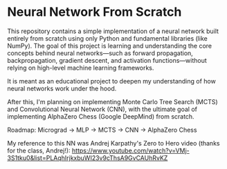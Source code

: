 # Neural Network From Scratch
This repository contains a simple implementation of a neural network built entirely from scratch using only Python and fundamental libraries (like NumPy). The goal of this project is learning and understanding the core concepts behind neural networks—such as forward propagation, backpropagation, gradient descent, and activation functions—without relying on high-level machine learning frameworks.

It is meant as an educational project to deepen my understanding of how neural networks work under the hood.

After this, I'm planning on implementing Monte Carlo Tree Search (MCTS) and Convolutional Neural Network (CNN), with the ultimate goal of implementing AlphaZero Chess (Google DeepMind) from scratch.

Roadmap:
Micrograd -> MLP -> MCTS -> CNN -> AlphaZero Chess

My reference to this NN was Andrej Karpathy's Zero to Hero video (thanks for the class, Andrej!): https://www.youtube.com/watch?v=VMj-3S1tku0&list=PLAqhIrjkxbuWI23v9cThsA9GvCAUhRvKZ
